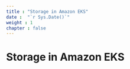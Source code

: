 ```yaml
---
title : "Storage in Amazon EKS"
date :  "`r Sys.Date()`" 
weight : 1 
chapter : false
---
```

# Storage in Amazon EKS

